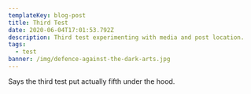 ```yaml
---
templateKey: blog-post
title: Third Test
date: 2020-06-04T17:01:53.792Z
description: Third test experimenting with media and post location.
tags:
  - test
banner: /img/defence-against-the-dark-arts.jpg
---
```

Says the third test put actually fifth under the hood.